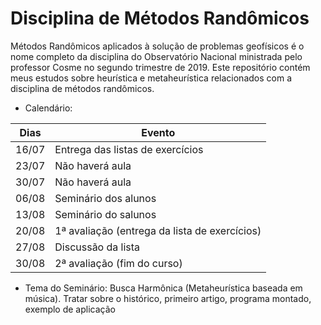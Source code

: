 # Disciplina de Métodos Randômicos
Métodos Randômicos aplicados à solução de problemas geofísicos é o nome completo da disciplina do Observatório Nacional ministrada pelo professor Cosme no segundo trimestre de 2019. Este repositório contém meus estudos sobre heurística e metaheurística relacionados com a disciplina de métodos randômicos.


* Calendário: 

Dias |Evento
-----|-------
16/07|Entrega das listas de exercícios
23/07|Não haverá aula
30/07|Não haverá aula
06/08|Seminário dos alunos
13/08|Seminário do salunos
20/08|1ª avaliação (entrega da lista de exercícios)
27/08|Discussão da lista
30/08|2ª avaliação (fim do curso)

* Tema do Seminário: 
Busca Harmônica (Metaheurística baseada em música). Tratar sobre o histórico, primeiro artigo, programa montado, exemplo de aplicação

